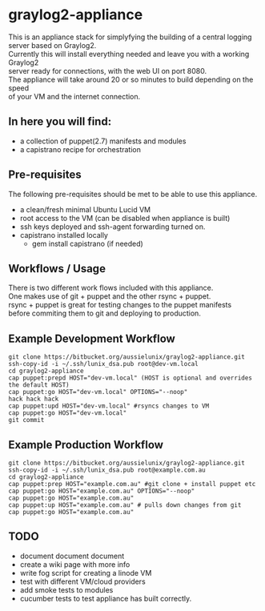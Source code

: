 # graylog2-appliance

This is an appliance stack for simplyfying the building of a central logging  
server based on Graylog2.  
Currently this will install everything needed and leave you with a working Graylog2  
server ready for connections, with the web UI on port 8080.  
The appliance will take around 20 or so minutes to build depending on the speed  
of your VM and the internet connection.  

## In here you will find:  

* a collection of puppet(2.7) manifests and modules  
* a capistrano recipe for orchestration  

## Pre-requisites

The following pre-requisites should be met to be able to use this appliance.  

* a clean/fresh minimal Ubuntu Lucid VM
* root access to the VM (can be disabled when appliance is built)  
* ssh keys deployed and ssh-agent forwarding turned on.
* capistrano installed locally
  * gem install capistrano (if needed)

## Workflows / Usage

There is two different work flows included with this appliance.  
One makes use of git + puppet and the other rsync + puppet.  
rsync + puppet is great for testing changes to the puppet manifests  
before commiting them to git and deploying to production.  

## Example Development Workflow

    git clone https://bitbucket.org/aussielunix/graylog2-appliance.git  
    ssh-copy-id -i ~/.ssh/lunix_dsa.pub root@dev-vm.local
    cd graylog2-appliance
    cap puppet:prepd HOST="dev-vm.local" (HOST is optional and overrides the default HOST)  
    cap puppet:go HOST="dev-vm.local" OPTIONS="--noop"  
    hack hack hack
    cap puppet:upd HOST="dev-vm.local" #rsyncs changes to VM
    cap puppet:go HOST="dev-vm.local"  
    git commit

## Example Production Workflow

    git clone https://bitbucket.org/aussielunix/graylog2-appliance.git
    ssh-copy-id -i ~/.ssh/lunix_dsa.pub root@example.com.au
    cd graylog2-appliance
    cap puppet:prep HOST="example.com.au" #git clone + install puppet etc
    cap puppet:go HOST="example.com.au" OPTIONS="--noop"
    cap puppet:go HOST="example.com.au"
    cap puppet:up HOST="example.com.au" # pulls down changes from git
    cap puppet:go HOST="example.com.au"

## TODO

* document document document
* create a wiki page with more info
* write fog script for creating a linode VM
* test with different VM/cloud providers
* add smoke tests to modules
* cucumber tests to test appliance has built correctly.
